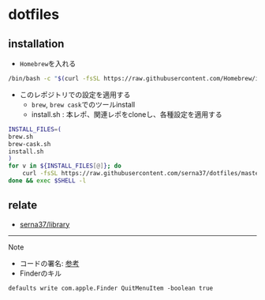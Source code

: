 # dotfiles
## installation
- `Homebrew`を入れる
```sh
/bin/bash -c "$(curl -fsSL https://raw.githubusercontent.com/Homebrew/install/master/install.sh)"
```

- このレポジトリでの設定を適用する
  - `brew`, `brew cask`でのツールinstall
  - install.sh : 本レポ、関連レポをcloneし、各種設定を適用する
```sh
INSTALL_FILES=(
brew.sh
brew-cask.sh
install.sh
)
for v in ${INSTALL_FILES[@]}; do
    curl -fsSL https://raw.githubusercontent.com/serna37/dotfiles/master/${v} | sh
done && exec $SHELL -l
```

## relate
- [serna37/library](https://github.com/serna37/library)

---

> [!Note]
> - コードの署名: [参考](https://blog.symdon.info/posts/1610113408/)
> - Finderのキル
> ```
> defaults write com.apple.Finder QuitMenuItem -boolean true
> ```
